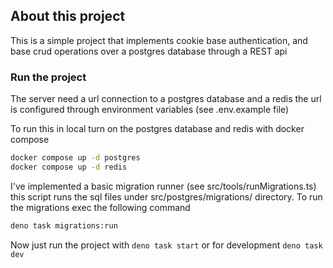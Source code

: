 ## About this project

This is a simple project that implements cookie base authentication, and base crud operations over a postgres database through a REST api

### Run the project

The server need a url connection to a postgres database and a redis
the url is configured through environment variables (see .env.example file)

To run this in local turn on the postgres database and redis with docker compose
```bash
docker compose up -d postgres
docker compose up -d redis
```

I've implemented a basic migration runner (see src/tools/runMigrations.ts)
this script runs the sql files under src/postgres/migrations/ directory.
To run the migrations exec the following command
```bash
deno task migrations:run
```

Now just run the project with `deno task start` or for development `deno task dev`

